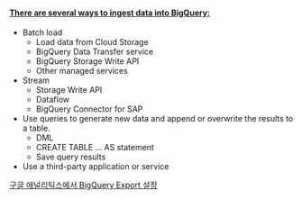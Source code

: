 #### [There are several ways to ingest data into BigQuery:](ttps://cloud.google.com/bigquery/docs/loading-data)

- Batch load 
  - Load data from Cloud Storage
  - BigQuery Data Transfer service
  - BigQuery Storage Write API
  - Other managed services
- Stream 
  - Storage Write API
  - Dataflow
  - BigQuery Connector for SAP
- Use queries to generate new data and append or overwrite the results to a table.
  - DML
  - CREATE TABLE ... AS statement
  - Save query results
- Use a third-party application or service


[구글 애널리틱스에서 BigQuery Export 설정](https://support.google.com/analytics/answer/3416092?hl=ko#zippy=%2C%EC%9D%B4-%EB%8F%84%EC%9B%80%EB%A7%90%EC%97%90-%EB%82%98%EC%99%80-%EC%9E%88%EB%8A%94-%EB%82%B4%EC%9A%A9%EC%9D%80-%EB%8B%A4%EC%9D%8C%EA%B3%BC-%EA%B0%99%EC%8A%B5%EB%8B%88%EB%8B%A4)